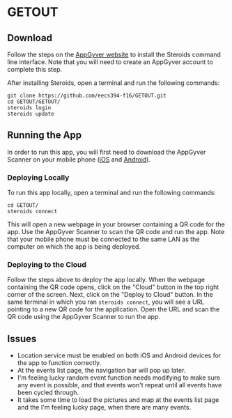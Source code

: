 # GETOUT

## Download
Follow the steps on the [AppGyver website](http://www.appgyver.io/steroids/getting_started) to install the Steroids command line interface. Note that you will need to create an AppGyver account to complete this step.

After installing Steroids, open a terminal and run the following commands:
```
git clone https://github.com/eecs394-f16/GETOUT.git
cd GETOUT/GETOUT/
steroids login
steroids update
```

## Running the App
In order to run this app, you will first need to download the AppGyver Scanner on your mobile phone ([iOS](https://itunes.apple.com/fi/app/appgyver-scanner/id575076515) and [Android](https://play.google.com/store/apps/details?id=com.appgyver.freshandroid)).

### Deploying Locally
To run this app locally, open a terminal and run the following commands:
```
cd GETOUT/
steroids connect
```
This will open a new webpage in your browser containing a QR code for the app. Use the AppGyver Scanner to scan the QR code and run the app. Note that your mobile phone must be connected to the same LAN as the computer on which the app is being deployed.

### Deploying to the Cloud
Follow the steps above to deploy the app locally. When the webpage containing the QR code opens, click on the "Cloud" button in the top right corner of the screen. Next, click on the "Deploy to Cloud" button. In the same terminal in which you ran `steroids connect`, you will see a URL pointing to a new QR code for the application. Open the URL and scan the QR code using the AppGyver Scanner to run the app.

## Issues

   * Location service must be enabled on both iOS and Android devices for the app to function correctly.
   * At the events list page, the navigation bar will pop up later. 
   * I'm feeling lucky random event function needs modifying to make sure any event is possible, and that events won't repeat until all events have been cycled through.
   * It takes some time to load the pictures and map at the events list page and the I'm feeling lucky page, when there are many events.